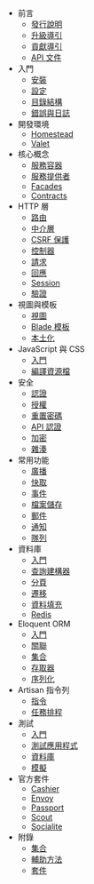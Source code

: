 - 前言
    - [發行說明](/docs/{{version}}/releases)
    - [升級導引](/docs/{{version}}/upgrade)
    - [貢獻導引](/docs/{{version}}/contributions)
    - [API 文件](/api/{{version}})
- 入門
    - [安裝](/docs/{{version}}/installation)
    - [設定](/docs/{{version}}/configuration)
    - [目錄結構](/docs/{{version}}/structure)
    - [錯誤與日誌](/docs/{{version}}/errors)
- 開發環境
    - [Homestead](/docs/{{version}}/homestead)
    - [Valet](/docs/{{version}}/valet)
- 核心概念
    - [服務容器](/docs/{{version}}/container)
    - [服務提供者](/docs/{{version}}/providers)
    - [Facades](/docs/{{version}}/facades)
    - [Contracts](/docs/{{version}}/contracts)
- HTTP 層
    - [路由](/docs/{{version}}/routing)
    - [中介層](/docs/{{version}}/middleware)
    - [CSRF 保護](/docs/{{version}}/csrf)
    - [控制器](/docs/{{version}}/controllers)
    - [請求](/docs/{{version}}/requests)
    - [回應](/docs/{{version}}/responses)
    - [Session](/docs/{{version}}/session)
    - [驗證](/docs/{{version}}/validation)
- 視圖與模板
    - [視圖](/docs/{{version}}/views)
    - [Blade 模板](/docs/{{version}}/blade)
    - [本土化](/docs/{{version}}/localization)
- JavaScript 與 CSS
    - [入門](/docs/{{version}}/frontend)
    - [編譯資源檔](/docs/{{version}}/elixir)
- 安全
    - [認證](/docs/{{version}}/authentication)
    - [授權](/docs/{{version}}/authorization)
    - [重置密碼](/docs/{{version}}/passwords)
    - [API 認證](/docs/{{version}}/passport)
    - [加密](/docs/{{version}}/encryption)
    - [雜湊](/docs/{{version}}/hashing)
- 常用功能
    - [廣播](/docs/{{version}}/broadcasting)
    - [快取](/docs/{{version}}/cache)
    - [事件](/docs/{{version}}/events)
    - [檔案儲存](/docs/{{version}}/filesystem)
    - [郵件](/docs/{{version}}/mail)
    - [通知](/docs/{{version}}/notifications)
    - [隊列](/docs/{{version}}/queues)
- 資料庫
    - [入門](/docs/{{version}}/database)
    - [查詢建構器](/docs/{{version}}/queries)
    - [分頁](/docs/{{version}}/pagination)
    - [遷移](/docs/{{version}}/migrations)
    - [資料填充](/docs/{{version}}/seeding)
    - [Redis](/docs/{{version}}/redis)
- Eloquent ORM
    - [入門](/docs/{{version}}/eloquent)
    - [關聯](/docs/{{version}}/eloquent-relationships)
    - [集合](/docs/{{version}}/eloquent-collections)
    - [存取器](/docs/{{version}}/eloquent-mutators)
    - [序列化](/docs/{{version}}/eloquent-serialization)
- Artisan 指令列
    - [指令](/docs/{{version}}/artisan)
    - [任務排程](/docs/{{version}}/scheduling)
- 測試
    - [入門](/docs/{{version}}/testing)
    - [測試應用程式](/docs/{{version}}/application-testing)
    - [資料庫](/docs/{{version}}/database-testing)
    - [模擬](/docs/{{version}}/mocking)
- 官方套件
    - [Cashier](/docs/{{version}}/billing)
    - [Envoy](/docs/{{version}}/envoy)
    - [Passport](/docs/{{version}}/passport)
    - [Scout](/docs/{{version}}/scout)
    - [Socialite](https://github.com/laravel/socialite)
- 附錄
    - [集合](/docs/{{version}}/collections)
    - [輔助方法](/docs/{{version}}/helpers)
    - [套件](/docs/{{version}}/packages)
